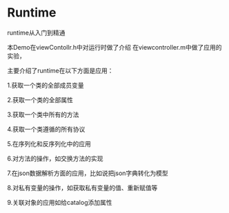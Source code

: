 # Runtime
runtime从入门到精通

本Demo在viewContollr.h中对运行时做了介绍
在viewcontroller.m中做了应用的实验，

主要介绍了runtime在以下方面是应用：


1.获取一个类的全部成员变量

2.获取一个类的全部属性

3.获取一个类中所有的方法

4.获取一个类遵循的所有协议

5.在序列化和反序列化中的应用

6.对方法的操作，如交换方法的实现

7.在json数据解析方面的应用，比如说把json字典转化为模型

8.对私有变量的操作，如获取私有变量的值、重新赋值等

9.关联对象的应用如给catalog添加属性

